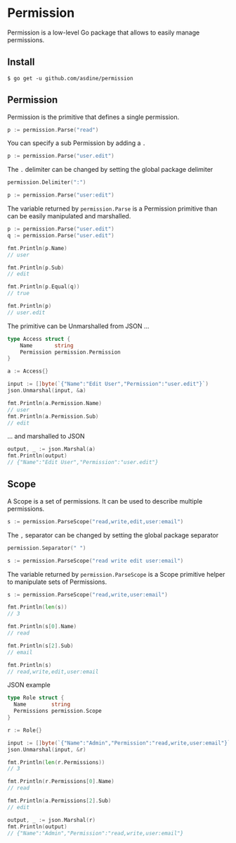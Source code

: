 # Permission

Permission is a low-level Go package that allows to easily manage permissions.

## Install

```
$ go get -u github.com/asdine/permission
```

## Permission

Permission is the primitive that defines a single permission.

```go
p := permission.Parse("read")
```

You can specify a sub Permission by adding a `.`

```go
p := permission.Parse("user.edit")
```

The `.` delimiter can be changed by setting the global package delimiter

```go
permission.Delimiter(":")

p := permission.Parse("user:edit")
```

The variable returned by `permission.Parse` is a Permission primitive than can be easily manipulated and marshalled.

```go
p := permission.Parse("user.edit")
q := permission.Parse("user.edit")

fmt.Println(p.Name)
// user

fmt.Println(p.Sub)
// edit

fmt.Println(p.Equal(q))
// true

fmt.Println(p)
// user.edit
```

The primitive can be Unmarshalled from JSON ...

```go
type Access struct {
	Name       string
	Permission permission.Permission
}

a := Access{}

input := []byte(`{"Name":"Edit User","Permission":"user.edit"}`)
json.Unmarshal(input, &a)

fmt.Println(a.Permission.Name)
// user
fmt.Println(a.Permission.Sub)
// edit
```

... and marshalled to JSON

```go
output, _ := json.Marshal(a)
fmt.Println(output)
// {"Name":"Edit User","Permission":"user.edit"}
```

## Scope

A Scope is a set of permissions. It can be used to describe multiple permissions.

```go
s := permission.ParseScope("read,write,edit,user:email")
```

The `,` separator can be changed by setting the global package separator

```go
permission.Separator(" ")

s := permission.ParseScope("read write edit user:email")
```

The variable returned by `permission.ParseScope` is a Scope primitive helper to manipulate sets of Permissions.

```go
s := permission.ParseScope("read,write,user:email")

fmt.Println(len(s))
// 3

fmt.Println(s[0].Name)
// read

fmt.Println(s[2].Sub)
// email

fmt.Println(s)
// read,write,edit,user:email
```

JSON example
```go
type Role struct {
  Name        string
  Permissions permission.Scope
}

r := Role{}

input := []byte(`{"Name":"Admin","Permission":"read,write,user:email"}`)
json.Unmarshal(input, &r)

fmt.Println(len(r.Permissions))
// 3

fmt.Println(r.Permissions[0].Name)
// read

fmt.Println(a.Permissions[2].Sub)
// edit

output, _ := json.Marshal(r)
fmt.Println(output)
// {"Name":"Admin","Permission":"read,write,user:email"}
```
